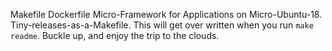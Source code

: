 Makefile Dockerfile Micro-Framework for Applications on Micro-Ubuntu-18.  Tiny-releases-as-a-Makefile. This will get over written when you run ```make readme```.  Buckle up, and enjoy the trip to the clouds.
